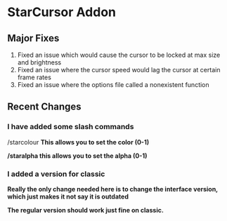 # StarCursor Addon

## Major Fixes
1. Fixed an issue which would cause the cursor to be locked at max size and brightness
2. Fixed an issue where the cursor speed would lag the cursor at certain frame rates
3. Fixed an issue where the options file called a nonexistent function

## Recent Changes

### I have added some slash commands
/starcolour <r> <g> <b> This allows you to set the color (0-1)

/staralpha <a> this allows you to set the alpha (0-1)

### I added a version for classic
Really the only change needed here is to change the interface version, which just makes it not say it is outdated

The regular version should work just fine on classic.